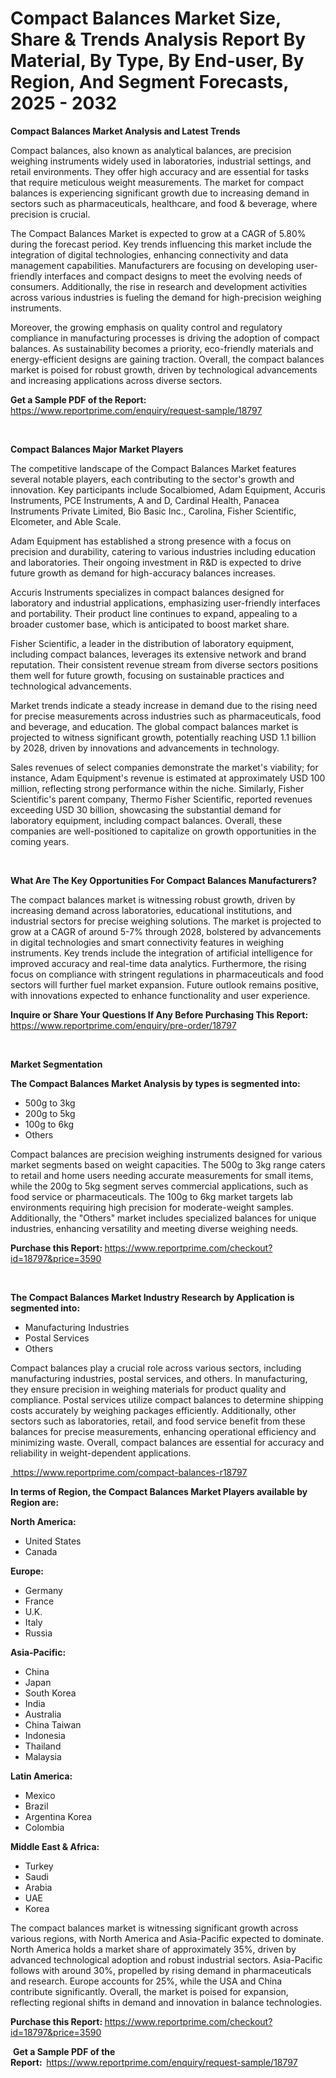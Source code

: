 <p><h1>Compact Balances Market Size, Share & Trends Analysis Report By Material, By Type, By End-user, By Region, And Segment Forecasts, 2025 - 2032</h1></p><p><strong>Compact Balances Market Analysis and Latest Trends</strong></p>
<p><p>Compact balances, also known as analytical balances, are precision weighing instruments widely used in laboratories, industrial settings, and retail environments. They offer high accuracy and are essential for tasks that require meticulous weight measurements. The market for compact balances is experiencing significant growth due to increasing demand in sectors such as pharmaceuticals, healthcare, and food & beverage, where precision is crucial.</p><p>The Compact Balances Market is expected to grow at a CAGR of 5.80% during the forecast period. Key trends influencing this market include the integration of digital technologies, enhancing connectivity and data management capabilities. Manufacturers are focusing on developing user-friendly interfaces and compact designs to meet the evolving needs of consumers. Additionally, the rise in research and development activities across various industries is fueling the demand for high-precision weighing instruments.</p><p>Moreover, the growing emphasis on quality control and regulatory compliance in manufacturing processes is driving the adoption of compact balances. As sustainability becomes a priority, eco-friendly materials and energy-efficient designs are gaining traction. Overall, the compact balances market is poised for robust growth, driven by technological advancements and increasing applications across diverse sectors.</p></p>
<p><strong>Get a Sample PDF of the Report:&nbsp;</strong> <a href="https://www.reportprime.com/enquiry/request-sample/18797?utm_campaign=4602&utm_medium=2&utm_source=Github&utm_content=ia&utm_term=19052025&utm_id=compact-balances">https://www.reportprime.com/enquiry/request-sample/18797</a></p>
<p>&nbsp;</p>
<p><strong>Compact Balances Major Market Players</strong></p>
<p><p>The competitive landscape of the Compact Balances Market features several notable players, each contributing to the sector's growth and innovation. Key participants include Socalbiomed, Adam Equipment, Accuris Instruments, PCE Instruments, A and D, Cardinal Health, Panacea Instruments Private Limited, Bio Basic Inc., Carolina, Fisher Scientific, Elcometer, and Able Scale.</p><p>Adam Equipment has established a strong presence with a focus on precision and durability, catering to various industries including education and laboratories. Their ongoing investment in R&D is expected to drive future growth as demand for high-accuracy balances increases.</p><p>Accuris Instruments specializes in compact balances designed for laboratory and industrial applications, emphasizing user-friendly interfaces and portability. Their product line continues to expand, appealing to a broader customer base, which is anticipated to boost market share.</p><p>Fisher Scientific, a leader in the distribution of laboratory equipment, including compact balances, leverages its extensive network and brand reputation. Their consistent revenue stream from diverse sectors positions them well for future growth, focusing on sustainable practices and technological advancements.</p><p>Market trends indicate a steady increase in demand due to the rising need for precise measurements across industries such as pharmaceuticals, food and beverage, and education. The global compact balances market is projected to witness significant growth, potentially reaching USD 1.1 billion by 2028, driven by innovations and advancements in technology.</p><p>Sales revenues of select companies demonstrate the market's viability; for instance, Adam Equipment's revenue is estimated at approximately USD 100 million, reflecting strong performance within the niche. Similarly, Fisher Scientific's parent company, Thermo Fisher Scientific, reported revenues exceeding USD 30 billion, showcasing the substantial demand for laboratory equipment, including compact balances. Overall, these companies are well-positioned to capitalize on growth opportunities in the coming years.</p></p>
<p>&nbsp;</p>
<p><strong>What Are The Key Opportunities For Compact Balances Manufacturers?</strong></p>
<p><p>The compact balances market is witnessing robust growth, driven by increasing demand across laboratories, educational institutions, and industrial sectors for precise weighing solutions. The market is projected to grow at a CAGR of around 5-7% through 2028, bolstered by advancements in digital technologies and smart connectivity features in weighing instruments. Key trends include the integration of artificial intelligence for improved accuracy and real-time data analytics. Furthermore, the rising focus on compliance with stringent regulations in pharmaceuticals and food sectors will further fuel market expansion. Future outlook remains positive, with innovations expected to enhance functionality and user experience.</p></p>
<p><strong>Inquire or Share Your Questions If Any Before Purchasing This Report:</strong> <a href="https://www.reportprime.com/enquiry/pre-order/18797?utm_campaign=4602&utm_medium=2&utm_source=Github&utm_content=ia&utm_term=19052025&utm_id=compact-balances">https://www.reportprime.com/enquiry/pre-order/18797</a></p>
<p>&nbsp;</p>
<p><strong>Market Segmentation</strong></p>
<p><strong>The Compact Balances Market Analysis by types is segmented into:</strong></p>
<p><ul><li>500g to 3kg</li><li>200g to 5kg</li><li>100g to 6kg</li><li>Others</li></ul></p>
<p><p>Compact balances are precision weighing instruments designed for various market segments based on weight capacities. The 500g to 3kg range caters to retail and home users needing accurate measurements for small items, while the 200g to 5kg segment serves commercial applications, such as food service or pharmaceuticals. The 100g to 6kg market targets lab environments requiring high precision for moderate-weight samples. Additionally, the "Others" market includes specialized balances for unique industries, enhancing versatility and meeting diverse weighing needs.</p></p>
<p><strong>Purchase this Report:&nbsp;</strong><a href="https://www.reportprime.com/checkout?id=18797&price=3590&utm_campaign=4602&utm_medium=2&utm_source=Github&utm_content=ia&utm_term=19052025&utm_id=compact-balances">https://www.reportprime.com/checkout?id=18797&price=3590</a></p>
<p>&nbsp;</p>
<p><strong>The Compact Balances Market Industry Research by Application is segmented into:</strong></p>
<p><ul><li>Manufacturing Industries</li><li>Postal Services</li><li>Others</li></ul></p>
<p><p>Compact balances play a crucial role across various sectors, including manufacturing industries, postal services, and others. In manufacturing, they ensure precision in weighing materials for product quality and compliance. Postal services utilize compact balances to determine shipping costs accurately by weighing packages efficiently. Additionally, other sectors such as laboratories, retail, and food service benefit from these balances for precise measurements, enhancing operational efficiency and minimizing waste. Overall, compact balances are essential for accuracy and reliability in weight-dependent applications.</p></p>
<p><a href="https://www.reportprime.com/compact-balances-r18797?utm_campaign=4602&utm_medium=2&utm_source=Github&utm_content=ia&utm_term=19052025&utm_id=compact-balances">&nbsp;https://www.reportprime.com/compact-balances-r18797</a></p>
<p><strong>In terms of Region, the Compact Balances Market Players available by Region are:</strong></p>
<p>
    <p> <strong> North America: </strong>
        <ul>
            <li>United States</li>
            <li>Canada</li>
        </ul>
        </p> 
    <p> <strong> Europe: </strong>
        <ul>
            <li>Germany</li>
            <li>France</li>
            <li>U.K.</li>
            <li>Italy</li>
            <li>Russia</li>
        </ul>
        </p> 
    <p> <strong> Asia-Pacific: </strong>
        <ul>
            <li>China</li>
            <li>Japan</li>
            <li>South Korea</li>
            <li>India</li>
            <li>Australia</li>
            <li>China Taiwan</li>
            <li>Indonesia</li>
            <li>Thailand</li>
            <li>Malaysia</li>
        </ul>
        </p> 
    <p> <strong> Latin America: </strong>
        <ul>
            <li>Mexico</li>
            <li>Brazil</li>
            <li>Argentina Korea</li>
            <li>Colombia</li>
        </ul>
        </p> 
    <p> <strong> Middle East & Africa: </strong>
        <ul>
            <li>Turkey</li>
            <li>Saudi</li>
            <li>Arabia</li>
            <li>UAE</li>
            <li>Korea</li>
        </ul>
    </p>
    </p>
<p><p>The compact balances market is witnessing significant growth across various regions, with North America and Asia-Pacific expected to dominate. North America holds a market share of approximately 35%, driven by advanced technological adoption and robust industrial sectors. Asia-Pacific follows with around 30%, propelled by rising demand in pharmaceuticals and research. Europe accounts for 25%, while the USA and China contribute significantly. Overall, the market is poised for expansion, reflecting regional shifts in demand and innovation in balance technologies.</p></p>
<p><strong>Purchase this Report: </strong><a href="https://www.reportprime.com/checkout?id=18797&price=3590&utm_campaign=4602&utm_medium=2&utm_source=Github&utm_content=ia&utm_term=19052025&utm_id=compact-balances">https://www.reportprime.com/checkout?id=18797&price=3590</a></p>
<p>&nbsp;<strong>Get a Sample PDF of the Report:&nbsp;&nbsp;</strong><a href="https://www.reportprime.com/enquiry/request-sample/18797?utm_campaign=4602&utm_medium=2&utm_source=Github&utm_content=ia&utm_term=19052025&utm_id=compact-balances">https://www.reportprime.com/enquiry/request-sample/18797</a></p>
<p><strong></strong></p>
<p><p></p><p></p><p></p></p>